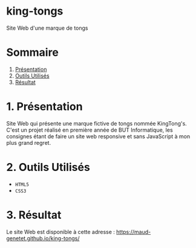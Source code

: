 # king-tongs
Site Web d'une marque de tongs

# Sommaire

1. [Présentation](#1)
2. [Outils Utilisés](#2)
3. [Résultat](#3)

<h1 id="1">1. Présentation</h1>

Site Web qui présente une marque fictive de tongs nommée KingTong's.
C'est un projet réalisé en première année de BUT Informatique, les consignes étant de faire un site web responsive et sans JavaScript à mon plus grand regret.

<h1 id="2">2. Outils Utilisés</h1>

* ``HTML5``
* ``CSS3``

<h1 id="3">3. Résultat</h1>

Le site Web est disponible à cette adresse : https://maud-genetet.github.io/king-tongs/
